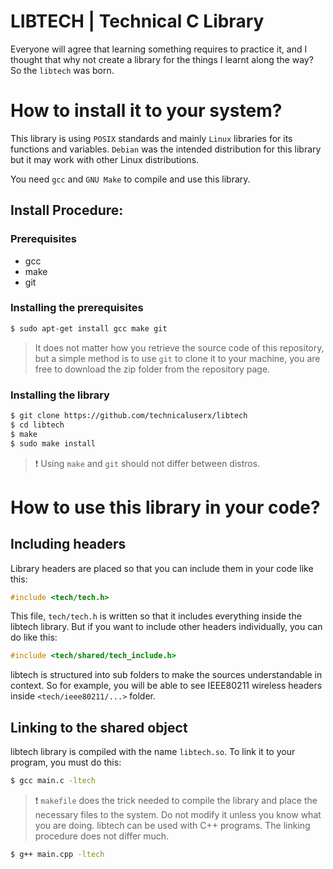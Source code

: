 # LIBTECH | Technical C Library

Everyone will agree that learning something requires to practice it, and I thought that
why not create a library for the things I learnt along the way?
So the `libtech` was born.



# How to install it to your system?
This library is using `POSIX` standards and mainly `Linux` libraries for its functions and variables. `Debian` was the intended distribution for this library but it may work with other Linux distributions.

You need `gcc` and `GNU Make` to compile and use this library.
## Install Procedure:
### Prerequisites
* gcc
* make
* git
### Installing the prerequisites
```bash
$ sudo apt-get install gcc make git
```

> It does not matter how you retrieve the source code of this repository, but a simple method is to use `git` to clone it to your machine, you are free to download the zip folder from the repository page.

### Installing the library

```bash
$ git clone https://github.com/technicaluserx/libtech
$ cd libtech
$ make
$ sudo make install
```
> :exclamation:  Using `make` and `git` should not differ between distros.


# How to use this library in your code?

## Including headers

Library headers are placed so that you can include them in your code like this:
```c
#include <tech/tech.h>
```
This file, `tech/tech.h` is written so that it includes everything inside the libtech library.
But if you want to include other headers individually, you can do like this:

```c
#include <tech/shared/tech_include.h>
```
libtech is structured into sub folders to make the sources understandable in context.
So for example, you will be able to see IEEE80211 wireless headers inside `<tech/ieee80211/...>` folder.

## Linking to the shared object

libtech library is compiled with the name `libtech.so`. To link it to your program, you must do this:
```bash
$ gcc main.c -ltech
```
> :exclamation: `makefile` does the trick needed to compile the library and place the necessary files to the system. Do not modify it unless you know what you are doing.
libtech can be used with C++ programs. The linking procedure does not differ much.
```bash
$ g++ main.cpp -ltech
```
